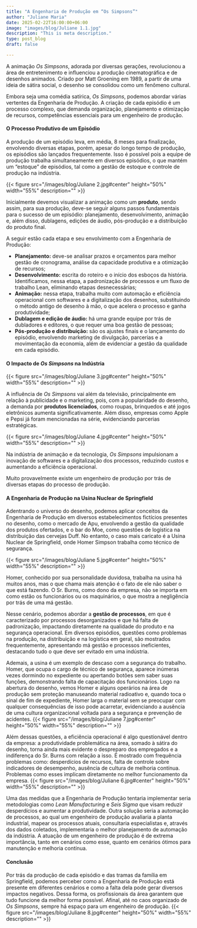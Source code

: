 ```yaml
---
title: "A Engenharia de Produção em “Os Simpsons”"
author: "Juliane Maria"
date: 2025-02-22T16:00:00+06:00
image: "images/blog/Juliane 1.1.jpg"
description: "This is meta description."
type: post_blog
draft: false

---
```



A animação *Os Simpsons*, adorada por diversas gerações, revolucionou a área de entretenimento e influenciou a produção cinematográfica e de desenhos animados. Criado por Matt Groening em 1989, a partir de uma ideia de sátira social, o desenho se consolidou como um fenômeno cultural.  

Embora seja uma comédia satírica, *Os Simpsons*, podemos abordar várias vertentes da Engenharia de Produção. A criação de cada episódio é um processo complexo, que demanda organização, planejamento e otimização de recursos, competências essenciais para um engenheiro de produção.  

#### O Processo Produtivo de um Episódio  

A produção de um episódio leva, em média, 8 meses para finalização, envolvendo diversas etapas, porém, apesar do longo tempo de produção, os episódios são lançados frequentemente. Isso é possível pois a equipe de produção trabalha simultaneamente em diversos episódios, o que mantém um “estoque” de episódios, tal como a gestão de estoque e controle de produção na indústria.  

{{< figure src="/images/blog/Juliane 2.jpg#center" height="50%" width="55%" description="" >}}

Inicialmente devemos visualizar a animação como um **produto**, sendo assim, para sua produção, deve-se seguir alguns passos fundamentais para o sucesso de um episódio: planejamento, desenvolvimento, animação e, além disso, dublagens, edições de áudio, pós-produção e a distribuição do produto final.  

A seguir estão cada etapa e seu envolvimento com a Engenharia de Produção:  

- **Planejamento:** deve-se analisar prazos e orçamentos para melhor gestão de cronograma, análise da capacidade produtiva e a otimização de recursos;  
- **Desenvolvimento:** escrita do roteiro e o início dos esboços da história. Identificamos, nessa etapa, a padronização de processos e um fluxo de trabalho Lean, eliminando etapas desnecessárias;  
- **Animação:** nessa etapa, trabalha muito com automação e eficiência operacional com softwares e a digitalização dos desenhos, substituindo o método antigo de desenho à mão, o que acelera o processo e ganha produtividade;  
- **Dublagem e edição de áudio:** há uma grande equipe por trás de dubladores e editores, o que requer uma boa gestão de pessoas;  
- **Pós-produção e distribuição:** são os ajustes finais e o lançamento do episódio, envolvendo marketing de divulgação, parcerias e a movimentação da economia, além de evidenciar a gestão da qualidade em cada episódio.  


#### O Impacto de *Os Simpsons* na Indústria  

{{< figure src="/images/blog/Juliane 3.jpg#center" height="50%" width="55%" description="" >}}

A influência de *Os Simpsons* vai além da televisão, principalmente em relação à publicidade e o marketing, pois, com a popularidade do desenho, a demanda por **produtos licenciados**, como roupas, brinquedos e até jogos eletrônicos aumenta significativamente. Além disso, empresas como Apple e Pepsi já foram mencionadas na série, evidenciando parcerias estratégicas.  

{{< figure src="/images/blog/Juliane 4.jpg#center" height="50%" width="55%" description="" >}}

Na indústria de animação e da tecnologia, *Os Simpsons* impulsionam a inovação de softwares e a digitalização dos processos, reduzindo custos e aumentando a eficiência operacional.  

Muito provavelmente existe um engenheiro de produção por trás de diversas etapas do processo de produção.  



#### A Engenharia de Produção na Usina Nuclear de Springfield  

Adentrando o universo do desenho, podemos aplicar conceitos da Engenharia de Produção em diversos estabelecimentos fictícios presentes no desenho, como o mercado de Apu, envolvendo a gestão da qualidade dos produtos ofertados, e o bar do Moe, como questões de logística na distribuição das cervejas Duff. No entanto, o caso mais caricato é a Usina Nuclear de Springfield, onde Homer Simpson trabalha como técnico de segurança. 

{{< figure src="/images/blog/Juliane 5.jpg#center" height="50%" width="55%" description="" >}}

Homer, conhecido por sua personalidade duvidosa, trabalha na usina há muitos anos, mas o que chama mais atenção é o fato de ele não saber o que está fazendo. O Sr. Burns, como dono da empresa, não se importa em como estão os funcionários ou os maquinários, o que mostra a negligência por trás de uma má gestão.



Nesse cenário, podemos abordar a **gestão de processos**, em que é caracterizado por processos desorganizados e que há falta de padronização, impactando diretamente na qualidade do produto e na segurança operacional. Em diversos episódios, questões como problemas na produção, na distribuição e na logística em geral, são mostrados frequentemente, apresentando má gestão e processos ineficientes, destacando tudo o que deve ser evitado em uma indústria.


Ademais, a usina é um exemplo de descaso com a segurança do trabalho. Homer, que ocupa o cargo de técnico de segurança, aparece inúmeras vezes dormindo no expediente ou apertando botões sem saber suas funções, demonstrando falta de capacitação dos funcionários. Logo na abertura do desenho, vemos Homer e alguns operários na área de produção sem proteção manuseando material radioativo e, quando toca o sinal de fim de expediente, Homer larga o material sem se preocupar com qualquer consequências de isso pode acarretar, evidenciando a ausência de uma cultura organizacional voltada para a segurança e prevenção de acidentes.
{{< figure src="/images/blog/Juliane 7.jpg#center" height="50%" width="55%" description="" >}}


Além dessas questões, a eficiência operacional é algo questionável dentro da empresa: a produtividade problemática na área, somado à sátira do desenho, torna ainda mais evidente o despreparo dos empregados e a indiferença do Sr. Burns com relação a isso. É mostrado com frequência problemas como: desperdícios de recursos, falta de controle sobre indicadores de desempenho, ausência de cultura de melhoria contínua. Problemas como esses implicam diretamente no melhor funcionamento da empresa. 
{{< figure src="/images/blog/Juliane 6.jpg#center" height="50%" width="55%" description="" >}}

Uma das medidas que a Engenharia de Produção tentaria implementar seria metodologias como *Lean Manufacturing* e *Seis Sigma* que visam reduzir desperdícios e aumentar a produtividade. Outra solução seria a automação de processos, ao qual um engenheiro de produção avaliaria a planta industrial, mapear os processos atuais, consultaria especialistas e, através dos dados coletados, implementaria o melhor planejamento de automação da indústria. A atuação de um engenheiro de produção é de extrema importância, tanto em cenários como esse, quanto em cenários ótimos para manutenção e melhoria contínua.


#### Conclusão  

Por trás da produção de cada episódio e das tramas da família em Springfield, podemos perceber como a Engenharia de Produção está presente em diferentes cenários e como a falta dela pode gerar diversos impactos negativos. Dessa forma, os profissionais da área garantem que tudo funcione da melhor forma possível. Afinal, até no caos organizado de *Os Simpsons*, sempre há espaço para um engenheiro de produção.
{{< figure src="/images/blog/Juliane 8.jpg#center" height="50%" width="55%" description="" >}}